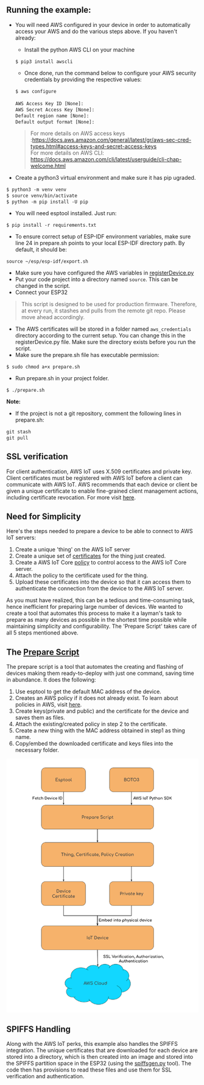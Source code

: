 ## Running the example:

- You will need AWS configured in your device in order to automatically access your AWS and do the various steps above. If you haven't already:
    - Install the python AWS CLI on your machine
    ````
    $ pip3 install awscli
    ````
    - Once done, run the command below to configure your AWS security credentials by providing the respective values:
    ````
    $ aws configure

    AWS Access Key ID [None]:
    AWS Secret Access Key [None]:
    Default region name [None]:
    Default output format [None]:
    ````
    > For more details on AWS access keys :https://docs.aws.amazon.com/general/latest/gr/aws-sec-cred-types.html#access-keys-and-secret-access-keys<br>
    For more details on AWS CLI: https://docs.aws.amazon.com/cli/latest/userguide/cli-chap-welcome.html

- Create a python3 virtual environment and make sure it has pip ugraded.
````
$ python3 -m venv venv
$ source venv/bin/activate
$ python -m pip install -U pip
````
- You will need esptool installed. Just run:
````
$ pip install -r requirements.txt
````
- To ensure correct setup of ESP-IDF environment variables, make sure line 24 in prepare.sh points to your local ESP-IDF directory path. By default, it should be:
````
source ~/esp/esp-idf/export.sh
````
- Make sure you have configured the AWS variables in [registerDevice.py](./registerDevice.py#L19)
- Put your code project into a directory named `source`. This can be changed in the script.
- Connect your ESP32 
> This script is designed to be used for production firmware. Therefore, at every run, it stashes and pulls from the remote git repo. Please move ahead accordingly.
- The AWS certificates will be stored in a folder named `aws_credentials` directory according to the current setup. You can change this in the registerDevice.py file. Make sure the directory exists before you run the script.
- Make sure the prepare.sh file has executable permission:
````
$ sudo chmod a+x prepare.sh
````
- Run prepare.sh in your project folder.
````
$ ./prepare.sh
````

**Note:**
- If the project is not a git repository, comment the following lines in prepare.sh:
````
git stash
git pull
````

## SSL verification
For client authentication, AWS IoT uses X.509 certificates and private key. Client certificates must be registered with AWS IoT before a client can communicate with AWS IoT. AWS recommends that each device or client be given a unique certificate to enable fine-grained client management actions, including certificate revocation. For more visit [here](https://docs.aws.amazon.com/iot/latest/developerguide/x509-client-certs.html).

## Need for Simplicity

Here's the steps needed to prepare a device to be able to connect to AWS IoT servers:
1. Create a unique 'thing' on the AWS IoT server
2. Create a unique set of [certificates](https://docs.aws.amazon.com/iot/latest/developerguide/x509-client-certs.html) for the thing just created.
3. Create a AWS IoT Core [policy](https://docs.aws.amazon.com/iot/latest/developerguide/iot-policies.html) to control access to the AWS IoT Core server.
4. Attach the policy to the certificate used for the thing.
5. Upload these certificates into the device so that it can access them to authenticate the connection from the device to the AWS IoT server.

As you must have realized, this can be a tedious and time-consuming task, hence inefficient for preparing large number of devices. We wanted to create a tool that automates this process to make it a layman's task to prepare as many devices as possible in the shortest time possible while maintaining simplicity and configurability. The 'Prepare Script' takes care of all 5 steps mentioned above.


## The [Prepare Script](https://github.com/IoTReady/prepare_script_awsiot)
The prepare script is a tool that automates the creating and flashing of devices making them ready-to-deploy with just one command, saving time in abundance. It does the following:

1. Use esptool to get the default MAC address of the device.
2. Creates an AWS policy if it does not already exist. To learn about policies in AWS, visit [here](https://docs.aws.amazon.com/iot/latest/developerguide/iot-policies.html).
3. Create keys(private and public) and the certificate for the device and saves them as files.
4. Attach the existing/created policy in step 2 to the certificate.
5. Create a new thing with the MAC address obtained in step1 as thing name.
6. Copy/embed the downloaded certificate and keys files into the necessary folder.

![prepare_script_flow](/doc/assets/prepare_script_flow.png)

## SPIFFS Handling

Along with the AWS IoT perks, this example also handles the SPIFFS integration. The unique certificates that are downloaded for each device are stored into a directory, which is then created into an image and stored into the SPIFFS partition space in the ESP32 (using the [spiffsgen.py](https://docs.espressif.com/projects/esp-idf/en/latest/esp32/api-reference/storage/spiffs.html#spiffsgen-py) tool). The code then has provisions to read these files and use them for SSL verification and authentication.
